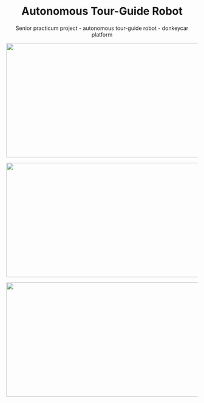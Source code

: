 <h1 align="center">  Autonomous Tour-Guide Robot  </h1>
<p align="center"> Senior practicum project - autonomous tour-guide robot - donkeycar platform </p>

<p align="center">
  <img width="700" height="300" src="https://github.com/weretew/Autonomous-Tour-Guide-Robot/blob/master/tour_guide_robot.gif?raw=true">
</p>
<p align="center">
  <img width ="700" height="300" src="https://github.com/weretew/Autonomous-Tour-Guide-Robot/blob/master/lstm_steering_plot.png?raw=true"
</p>

<p align="center">
  <img width="700" height="300" src="https://github.com/weretew/Autonomous-Tour-Guide-Robot/blob/master/model_accuracy_comparison.png?raw=true"
       </p>
